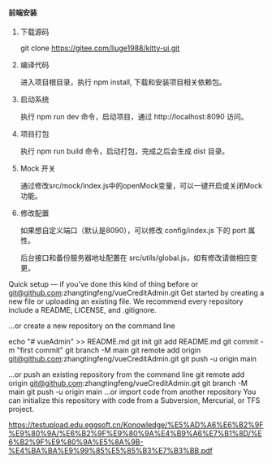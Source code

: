 

#### 前端安装

1. 下载源码

    git clone https://gitee.com/liuge1988/kitty-ui.git

2. 编译代码

    进入项目根目录，执行 npm install, 下载和安装项目相关依赖包。

3. 启动系统

    执行 npm run dev 命令，启动项目，通过 http://localhost:8090 访问。

4. 项目打包

    执行 npm run build 命令，启动打包，完成之后会生成 dist 目录。

5. Mock 开关

    通过修改src/mock/index.js中的openMock变量，可以一键开启或关闭Mock功能。

6. 修改配置

    如果想自定义端口（默认是8090），可以修改 config/index.js 下的 port 属性。

    后台接口和备份服务器地址配置在 src/utils/global.js，如有修改请做相应变更。

Quick setup — if you’ve done this kind of thing before
or	
git@github.com:zhangtingfeng/vueCreditAdmin.git
Get started by creating a new file or uploading an existing file. We recommend every repository include a README, LICENSE, and .gitignore.

…or create a new repository on the command line
   

echo "# vueAdmin" >> README.md
git init
git add README.md
git commit -m "first commit"
git branch -M main
git remote add origin git@github.com:zhangtingfeng/vueCreditAdmin.git
git push -u origin main


…or push an existing repository from the command line
git remote add origin git@github.com:zhangtingfeng/vueCreditAdmin.git
git branch -M main
git push -u origin main
…or import code from another repository
You can initialize this repository with code from a Subversion, Mercurial, or TFS project.



https://testupload.edu.eggsoft.cn/Konowledge/%E5%AD%A6%E6%B2%9F%E9%80%9A/%E6%B2%9F%E9%80%9A%E4%B9%A6%E7%B1%8D/%E6%B2%9F%E9%80%9A%E5%8A%9B-%E4%BA%BA%E9%99%85%E5%85%B3%E7%B3%BB.pdf
